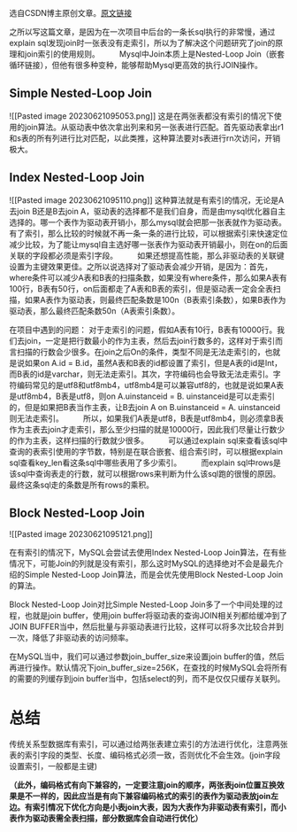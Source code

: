 
选自CSDN博主原创文章。[原文链接](https://blog.csdn.net/qq_22996201/article/details/97950839)

之所以写这篇文章，是因为在一次项目中后台的一条长sql执行的非常慢，通过explain sql发现join时一张表没有走索引，所以为了解决这个问题研究了join的原理和join索引的使用规则。
  
Mysql中Join本质上是Nested-Loop Join（嵌套循环链接），但他有很多种变种，能够帮助Mysql更高效的执行JOIN操作。

## Simple Nested-Loop Join
![[Pasted image 20230621095053.png]]
这是在两张表都没有索引的情况下使用的join算法。从驱动表中依次拿出列来和另一张表进行匹配。首先驱动表拿出r1和s表的所有列进行比对匹配，以此类推，这种算法要对s表进行rn次访问，开销极大。

## Index Nested-Loop Join
![[Pasted image 20230621095110.png]]
这种算法就是有索引的情况，无论是A去join B还是B去join A，驱动表的选择都不是我们自身，而是由mysql优化器自主选择的。哪一个表作为驱动表开销小，那么mysql就会把那一张表就作为驱动表。有了索引，那么比较的时候就不再一条一条的进行比较，可以根据索引来快速定位减少比较，为了能让mysql自主选好哪一张表作为驱动表开销最小，则在on的后面关联的字段都必须是索引字段。
  
如果还想提高性能，那么非驱动表的关联键设置为主键效果更佳。之所以说选择对了驱动表会减少开销，是因为：首先，where条件可以减少A表和B表的扫描条数，如果没有where条件，那么如果A表有100行，B表有50行，on后面都走了A表和B表的索引，但是驱动表一定会全表扫描，如果A表作为驱动表，则最终匹配条数是100n（B表索引条数），如果B表作为驱动表，那么最终匹配条数50n（A表索引条数）。

在项目中遇到的问题： 对于走索引的问题，假如A表有10行，B表有10000行。我们去join，一定是把行数最小的作为主表，然后去join行数多的，这样对于索引而言扫描的行数会少很多。在join之后On的条件，类型不同是无法走索引的，也就是说如果on A.id = B.id，虽然A表和B表的id都设置了索引，但是A表的id是Int，而B表的id是varchar，则无法走索引。其次，字符编码也会导致无法走索引。字符编码常见的是utf8和utf8mb4，utf8mb4是可以兼容utf8的，也就是说如果A表是utf8mb4，B表是utf8，则on A.uinstanceid = B. uinstanceid是可以走索引的，但是如果把B表当作主表，让B去join A on B.uinstanceid = A. uinstanceid则无法走索引。
  
所以，如果我们A表是utf8，B表是utf8mb4，则必须拿B表作为主表去join才走索引，那么至少扫描的就是10000行，因此我们尽量让行数少的作为主表，这样扫描的行数就少很多。
  
可以通过explain sql来查看该sql中查询的表索引使用的字节数，特别是在联合嵌套、组合索引时，可以根据explain sql查看key_len看这条sql中哪些表用了多少索引。
  
而explain sql中rows是该sql中查询表走的行数，就可以根据rows来判断为什么该sql跑的很慢的原因。最终这条sql走的条数是所有rows的乘积。

## Block Nested-Loop Join
![[Pasted image 20230621095121.png]]

在有索引的情况下，MySQL会尝试去使用Index Nested-Loop Join算法，在有些情况下，可能Join的列就是没有索引，那么这时MySQL的选择绝对不会是最先介绍的Simple Nested-Loop Join算法，而是会优先使用Block Nested-Loop Join的算法。

Block Nested-Loop Join对比Simple Nested-Loop Join多了一个中间处理的过程，也就是join buffer，使用join buffer将驱动表的查询JOIN相关列都给缓冲到了JOIN BUFFER当中，然后批量与非驱动表进行比较，这样可以将多次比较合并到一次，降低了非驱动表的访问频率。

在MySQL当中，我们可以通过参数join_buffer_size来设置join buffer的值，然后再进行操作。默认情况下join_buffer_size=256K，在查找的时候MySQL会将所有的需要的列缓存到join buffer当中，包括select的列，而不是仅仅只缓存关联列。


# 总结

传统关系型数据库有索引，可以通过给两张表建立索引的方法进行优化，注意两张表的索引字段的类型、长度、编码格式必须一致，否则优化不会生效。(join字段设置索引，一般都是主键)

**（此外，编码格式有向下兼容的，一定要注意join的顺序，两张表join位置互换效果是不一样的，因此应当是有向下兼容编码格式的索引的表作为驱动表放join左边。有索引情况下优化方向是小表join大表，因为大表作为非驱动表有索引，而小表作为驱动表需全表扫描，部分数据库会自动进行优化）**

